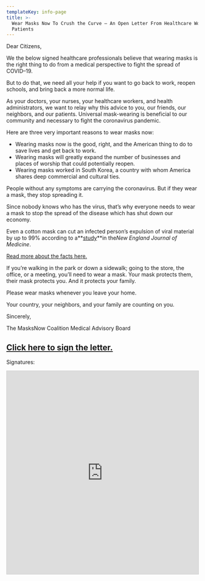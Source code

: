 ```yaml
---
templateKey: info-page
title: >-
  Wear Masks Now To Crush the Curve — An Open Letter From Healthcare Workers To
  Patients
---
```

Dear Citizens,

We the below signed healthcare professionals believe that wearing masks is the right thing to do from a medical perspective to fight the spread of COVID–19.

But to do that, we need all your help if you want to go back to work, reopen schools, and bring back a more normal life.

As your doctors, your nurses, your healthcare workers, and health administrators, we want to relay why this advice to you, our friends, our neighbors, and our patients. Universal mask-wearing is beneficial to our community and necessary to fight the coronavirus pandemic.

Here are three very important reasons to wear masks now:

* Wearing masks now is the good, right, and the American thing to do to save lives and get back to work.
* Wearing masks will greatly expand the number of businesses and places of worship that could potentially reopen.
* Wearing masks worked in South Korea, a country with whom America shares deep commercial and cultural ties.

People without any symptoms are carrying the coronavirus. But if they wear a mask, they stop spreading it.

Since nobody knows who has the virus, that’s why everyone needs to wear a mask to stop the spread of the disease which has shut down our economy.

Even a cotton mask can cut an infected person’s expulsion of viral material by up to 99% according to a**[study](https://www.nejm.org/doi/full/10.1056/NEJMc2007800)**in the*New England Journal of Medicine*.

[Read more about the facts here.](https://medium.com/@grantstern/why-do-masks-work-to-prevent-people-from-spreading-the-coronavirus-f9fd19357788)

If you’re walking in the park or down a sidewalk; going to the store, the office, or a meeting, you’ll need to wear a mask. Your mask protects them, their mask protects you. And it protects your family.

Please wear masks whenever you leave your home.

Your country, your neighbors, and your family are counting on you.

Sincerely,

The MasksNow Coalition Medical Advisory Board

## [Click here to sign the letter.](https://masksnow.org/sign-the-million-healthcare-workers-letter/)

Signatures:

<iframe class="airtable-embed" src="https://airtable.com/embed/shr6shqqpY5UAIhWV?backgroundColor=teal&viewControls=on" frameborder="0" onmousewheel="" width="100%" height="533" style="background: transparent; border: 1px solid #ccc;"></iframe>